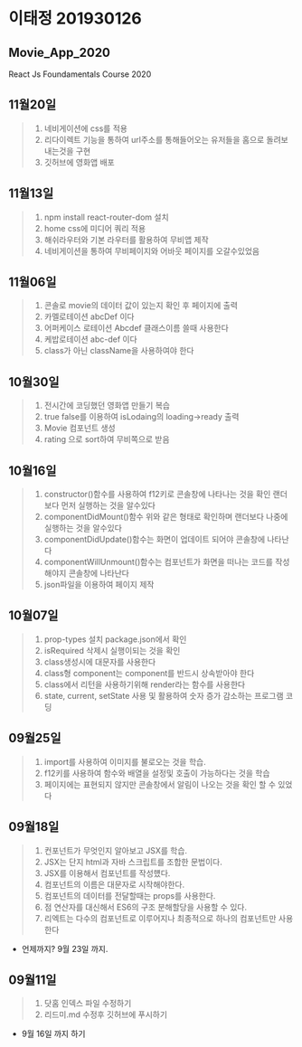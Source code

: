 # 이태정 201930126
## Movie_App_2020

React Js Foundamentals Course 2020
## 11월20일
>1.  네비게이션에 css를 적용
>2.  리다이렉트 기능을 통하여 url주소를 통해들어오는 유저들을 홈으로 돌려보내는것을 구현
>3.  깃허브에 영화앱 배포


## 11월13일
>1.  npm install react-router-dom 설치
>2.  home css에 미디어 쿼리 적용
>3.  해쉬라우터와 기본 라우터를 활용하여 무비앱 제작
>4.  네비게이션을 통하여 무비페이지와 어바웃 페이지를 오갈수있었음


## 11월06일
>1.  콘솔로 movie의 데이터 값이 있는지 확인 후 페이지에 출력 
>2.  카멜로테이션 abcDef 이다
>3.  어퍼케이스 로테이션 Abcdef 클래스이름 쓸때 사용한다
>4.  케밥로테이션 abc-def 이다
>5.  class가 아닌 className을 사용하여야 한다


## 10월30일
>1.  전시간에 코딩했던 영화앱 만들기 복습
>2.  true false를 이용하여 isLodaing의  loading->ready 출력 
>3.  Movie 컴포넌트 생성
>4.  rating 으로 sort하여 무비쪽으로 받음


## 10월16일
>1.  constructor()함수를 사용하여 f12키로 콘솔창에 나타나는 것을 확인 랜더보다 먼저 실행하는 것을 알수있다
>2.  componentDidMount()함수 위와 같은 형태로 확인하며 랜더보다 나중에 실행하는 것을 알수있다
>3.  componentDidUpdate()함수는 화면이 업데이트 되어야 콘솔창에 나타난다
>4.  componentWillUnmount()함수는 컴포넌트가 화면을 떠나는 코드를 작성 해야지 콘솔창에 나타난다
>5.  json파일을 이용하여 페이지 제작



## 10월07일
>1.  prop-types 설치 package.json에서 확인 
>2.  isRequired 삭제시 실행이되는 것을 확인
>3.  class생성시에 대문자를 사용한다
>4.  class형 component는 component를 반드시 상속받아야 한다
>5.  class에서 리턴을 사용하기위해 render라는 함수를 사용한다
>6.  state, current, setState 사용 및 활용하여 숫자 증가 감소하는 프로그램 코딩



## 09월25일
>1. import를 사용하여 이미지를 불로오는 것을 학습.
>2. f12키를 사용하여 함수와 배열을 설정및 호출이 가능하다는 것을 학습
>3. 페이지에는 표현되지 않지만 콘솔창에서 알림이 나오는 것을 확인 할 수 있었다 


## 09월18일
>1. 컨포넌트가 무엇인지 알아보고 JSX를 학습.
>2. JSX는 단지 html과 자바 스크립트를 조합한 문법이다.
>3. JSX를 이용해서 컴포넌트를 작성헀다.
>4. 컴포넌트의 이름은 대문자로 시작해야한다.
>5. 컴포넌트의 데이터를 전달할때는 props를 사용한다.
>6. 점 연산자를 대신해서 ES6의 구조 분해할당을 사용할 수 있다.
>7. 리엑트는 다수의 컴포넌트로 이루어지나 최종적으로 하나의 컴포넌트만 사용한다
* 언제까지? 9월 23일 까지.

## 09월11일 
>1. 닷홈 인덱스 파일 수정하기
>2. 리드미.md 수정후 깃허브에 푸시하기
* 9월 16일 까지 하기 